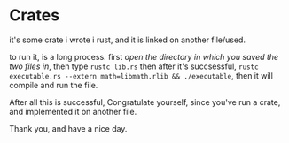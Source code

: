 # Crates
it's some crate i wrote i rust, and it is linked on another file/used.

to run it, is a long process. first *open the directory in which you saved the two files in*, then type `rustc lib.rs`
then after it's succsessful, `rustc executable.rs --extern math=libmath.rlib && ./executable`, then it will compile and run the file.

After all this is successful, Congratulate yourself, since you've run a crate, and implemented it on another file.

Thank you, and have a nice day.
